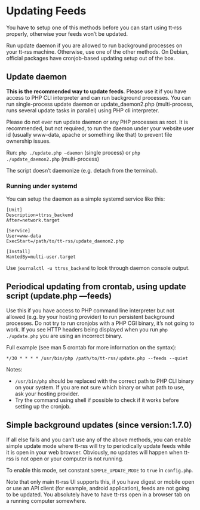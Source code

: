 Updating Feeds
==============

You have to setup one of this methods before you can start using tt-rss
properly, otherwise your feeds won’t be updated.

Run update daemon if you are allowed to run background processes on your
tt-rss machine. Otherwise, use one of the other methods. On Debian,
official packages have cronjob-based updating setup out of the box.

Update daemon
-------------

**This is the recommended way to update feeds**. Please use it if you
have access to PHP CLI interpreter and can run background processes. You
can run single-process update daemon or update\_daemon2.php
(multi-process, runs several update tasks in parallel) using PHP cli
interpreter.

Please do not ever run update daemon or any PHP processes as root. It is
recommended, but not required, to run the daemon under your website user
id (usually www-data, apache or something like that) to prevent file
ownership issues.

Run: <code>php ./update.php —daemon</code> (single process) or <code>php ./update\_daemon2.php</code> (multi-process)

The script doesn’t daemonize (e.g. detach from the terminal).

### Running under systemd

You can setup the daemon as a simple systemd service like this:

    [Unit]
    Description=ttrss_backend
    After=network.target

    [Service]
    User=www-data
    ExecStart=/path/to/tt-rss/update_daemon2.php

    [Install]
    WantedBy=multi-user.target

Use <code>journalctl -u ttrss_backend</code> to look through daemon console
output.

Periodical updating from crontab, using update script (update.php —feeds)
-------------------------------------------------------------------------

Use this if you have access to PHP command line interpreter but not
allowed (e.g. by your hosting provider) to run persistent background
processes. Do not try to run cronjobs with a PHP CGI binary, it’s not
going to work. If you see HTTP headers being displayed when you run
<code>php ./update.php</code> you are using an incorrect binary.

Full example (see man 5 crontab for more information on the syntax):

    */30 * * * * /usr/bin/php /path/to/tt-rss/update.php --feeds --quiet

Notes:

-   <code>/usr/bin/php</code> should be replaced with the correct path
    to PHP CLI binary on your system. If you are not sure which binary
    or what path to use, ask your hosting provider.
-   Try the command using shell if possible to check if it works before
    setting up the cronjob.

Simple background updates (since version:1.7.0)
-----------------------------------------------

If all else fails and you can’t use any of the above methods, you can
enable simple update mode where tt-rss will try to periodically update
feeds while it is open in your web browser. Obviously, no updates will
happen when tt-rss is not open or your computer is not running.

To enable this mode, set constant <code>SIMPLE\_UPDATE\_MODE</code> to
<code>true</code> in <code>config.php</code>.

Note that only main tt-rss UI supports this, if you have digest or
mobile open or use an API client (for example, android application),
feeds are not going to be updated. You absolutely have to have tt-rss
open in a browser tab on a running computer somewhere.
